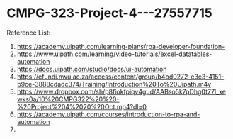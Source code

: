 # CMPG-323-Project-4---27557715

Reference List:
1. https://academy.uipath.com/learning-plans/rpa-developer-foundation-
2. https://www.uipath.com/learning/video-tutorials/excel-datatables-automation
3. https://docs.uipath.com/studio/docs/ui-automation
4. https://efundi.nwu.ac.za/access/content/group/b4bd0272-e3c3-4151-b9ce-3888cdadc374/Training/Introduction%20To%20Uipath.m4v
5. https://www.dropbox.com/sh/p8fiokfpiqv4gud/AABso5k7pDhg0t77l_xewks0a/10%20CMPG322%20%20-%20Project%204%2020%20Oct.mp4?dl=0
6. https://academy.uipath.com/courses/introduction-to-rpa-and-automation
7.  